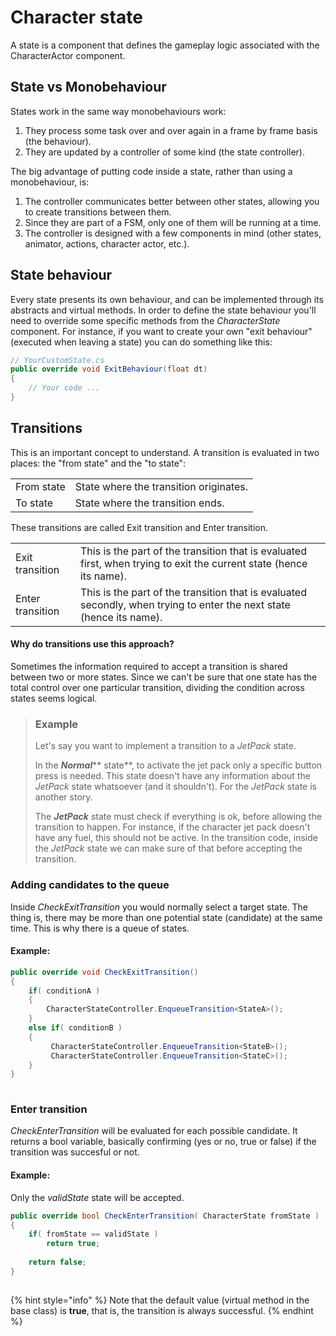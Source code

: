 # Character state

A state is a component that defines the gameplay logic associated with the CharacterActor component.&#x20;

## State vs Monobehaviour

States work in the same way monobehaviours work:

1. They process some task over and over again in a frame by frame basis (the behaviour).
2. They are updated by a controller of some kind (the state controller).

The big advantage of putting code inside a state, rather than using a monobehaviour,  is:

1. The controller communicates better between other states, allowing you to create transitions between them.
2. Since they are part of a FSM, only one of them will be running at a time.
3. The controller is designed with a few components in mind (other states, animator, actions, character actor, etc.).

## State behaviour

Every state presents its own behaviour, and can be implemented through its abstracts and virtual methods. In order to define the state behaviour you'll need to override some specific methods from the _CharacterState_ component. For instance, if you want to create your own "exit behaviour" (executed when leaving a state) you can do something like this:

```csharp
// YourCustomState.cs
public override void ExitBehaviour(float dt)
{
    // Your code ...
}
```

## Transitions

This is an important concept to understand. A transition is evaluated in two places: the "from state" and the "to state":

|            |                                        |
| ---------- | -------------------------------------- |
| From state | State where the transition originates. |
| To state   | State where the transition ends.       |

These transitions are called Exit transition and Enter transition.

|                  |                                                                                                                      |
| ---------------- | -------------------------------------------------------------------------------------------------------------------- |
| Exit transition  | This is the part of the transition that is evaluated first, when trying to exit the current state (hence its name).  |
| Enter transition | This is the part of the transition that is evaluated secondly, when trying to enter the next state (hence its name). |

#### Why do transitions use this approach?&#x20;

Sometimes the information required to accept a transition is shared between two or more states. Since we can't be sure that one state has the total control over one particular transition, dividing the condition across states seems logical.

> ### Example
>
> Let's say you want to implement a transition to a _JetPack_ state.
>
> In the _**Normal**_** state**, to activate the jet pack only a specific button press is needed. This state doesn't have any information about the _JetPack_ state whatsoever (and it shouldn't). For the _JetPack_ state is another story.&#x20;
>
> The _**JetPack**_ state must check if everything is ok, before allowing the transition to happen. For instance, if the character jet pack doesn't have any fuel, this should not be active. In the transition code, inside the _JetPack_ state we can make sure of that before accepting the transition.

### Adding candidates to the queue

Inside _CheckExitTransition_ you would normally select a target state. The thing is, there may be more than one potential state (candidate) at the same time. This is why there is a queue of states.

#### Example:

```csharp
public override void CheckExitTransition()
{
    if( conditionA )
    {
        CharacterStateController.EnqueueTransition<StateA>();
    }
    else if( conditionB )
    {
         CharacterStateController.EnqueueTransition<StateB>();
         CharacterStateController.EnqueueTransition<StateC>();       
    }
}
    
```

### Enter transition

_CheckEnterTransition_ will be evaluated for each possible candidate. It returns a bool variable, basically confirming (yes or no, true or false) if the transition was succesful or not.&#x20;

#### Example:

Only the _validState_ state will be accepted.

```csharp
public override bool CheckEnterTransition( CharacterState fromState )
{
    if( fromState == validState )
        return true;
    
    return false;
}
    
```

{% hint style="info" %}
Note that the default value (virtual method in the base class) is **true**, that is, the transition is always successful.
{% endhint %}
